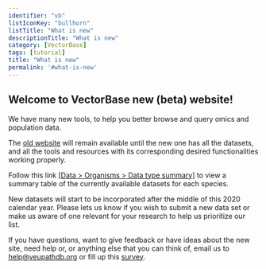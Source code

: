 ```yaml
---
identifier: "vb"
listIconKey: "bullhorn"
listTitle: "What is new"
descriptionTitle: "What is new"
category: [VectorBase]
tags: [tutorial]
title: "What is new"
permalink: '#what-is-new'
---
```


<h2>Welcome to VectorBase new (beta) website!</h2>

<p>We have many new tools, to help you better browse and query omics and population data.</p>

<p>The <a href="https://www.vectorbase.org"><u>old website</u></a> will remain available until the new one has all the datasets, and all the tools and resources with its corresponding desired functionalities working properly.</p>

<p>Follow this link <a href="/vectorbase.b47/app/search/organism/GenomeDataTypes/result"><u>[Data > Organisms > Data type summary]</u></a> to view a summary table of the currently available datasets for each species.</p>

<p>New datasets will start to be incorporated after the middle of this 2020 calendar year.  Please lets us know if you wish to submit a new data set or make us aware of one relevant for your research to help us prioritize our list.</p>

<p>If you have questions, want to give feedback or have ideas about the new site, need help or, or anything else that you can think of, email us to <a href="/vectorbase.b47/app/contact-us"><u>help@veupathdb.org</u></a> or fill up this <a href="https://upenn.co1.qualtrics.com/jfe/form/SV_3rzHCq7GXOTVbY9"><u>survey</u></a>.</p>  

